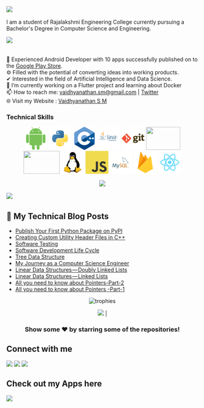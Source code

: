 <!--
**smv1999/smv1999** is a ✨ _special_ ✨ repository because its `README.md` (this file) appears on your GitHub profile.
-->

 <a href="http://vaidhyanathansm.netlify.app/"><img src="https://raw.githubusercontent.com/smv1999/smv1999/master/title_banner.png" /></a>

I am a student of Rajalakshmi Engineering College currently pursuing a Bachelor's Degree in Computer Science and Engineering.
<br>

![](https://komarev.com/ghpvc/?username=smv1999) <br><br>

📱 Experienced Android Developer with 10 apps successfully published on to the [Google Play Store](https://play.google.com/store/apps/developer?id=Programmers+Gateway).\
⚙️ Filled with the potential of converting ideas into working products.\
✔ Interested in the field of Artificial Intelligence and Data Science.\
🔭 I’m currently working on a Flutter project and learning about Docker\
📫 How to reach me: vaidhyanathan.sm@gmail.com | [Twitter](https://twitter.com/itssmv1999)\
🌐 Visit my Website : <a href="http://vaidhyanathansm.netlify.app/">Vaidhyanathan S M</a>

### Technical Skills

<p align="center">
 <img height="60" width="60" src="https://raw.githubusercontent.com/github/explore/80688e429a7d4ef2fca1e82350fe8e3517d3494d/topics/android/android.png" />
 <img height="60" width="60" src="https://raw.githubusercontent.com/github/explore/80688e429a7d4ef2fca1e82350fe8e3517d3494d/topics/python/python.png" />
 <img height="60" width="60" src="https://raw.githubusercontent.com/github/explore/80688e429a7d4ef2fca1e82350fe8e3517d3494d/topics/cpp/cpp.png" />
 <img height="60" width="60" src="https://raw.githubusercontent.com/github/explore/80688e429a7d4ef2fca1e82350fe8e3517d3494d/topics/java/java.png" />
 <img height="60" width="60" src="https://raw.githubusercontent.com/github/explore/80688e429a7d4ef2fca1e82350fe8e3517d3494d/topics/git/git.png" />
 <img height="60" width="90" src="https://raw.githubusercontent.com/smv1999/smv1999/master/flask.png" />
 <img height="60" width="95" src="https://raw.githubusercontent.com/flutter/website/master/src/_assets/image/flutter-lockup-bg.jpg" />
 <img height="60" width="60" src="https://raw.githubusercontent.com/github/explore/80688e429a7d4ef2fca1e82350fe8e3517d3494d/topics/linux/linux.png" />
 <img height="60" width="60" src="https://raw.githubusercontent.com/github/explore/80688e429a7d4ef2fca1e82350fe8e3517d3494d/topics/javascript/javascript.png" />
 <img height="60" width="60" src="https://raw.githubusercontent.com/github/explore/80688e429a7d4ef2fca1e82350fe8e3517d3494d/topics/mysql/mysql.png" />
 <img height="60" width="60" src="https://raw.githubusercontent.com/github/explore/80688e429a7d4ef2fca1e82350fe8e3517d3494d/topics/firebase/firebase.png" /> 
 <img height="60" width="60" src="https://raw.githubusercontent.com/github/explore/80688e429a7d4ef2fca1e82350fe8e3517d3494d/topics/react/react.png" /> 
 </p>

<p align=center>
 <img src="https://github-readme-stats.vercel.app/api?username=smv1999&show_icons=true&theme=tokyonight&count_private=true" />
</p>

<img src="https://cr-ss-service.azurewebsites.net/api/ScreenShot?widget=summary&username=smv1999" />

## 📝 My Technical Blog Posts
<!-- BLOG-POST-LIST:START -->
- [Publish Your First Python Package on PyPI](https://medium.com/theleanprogrammer/publish-your-first-python-package-on-pypi-3079d409792f?source=rss-c38e7450a841------2)
- [Creating Custom Utility Header Files in C++](https://medium.com/theleanprogrammer/creating-custom-utility-header-files-in-c-b72a05fa05ef?source=rss-c38e7450a841------2)
- [Software Testing](https://medium.com/nerd-for-tech/software-testing-74d197498082?source=rss-c38e7450a841------2)
- [Software Development Life Cycle](https://medium.com/nerd-for-tech/software-development-life-cycle-cde7f069d5f3?source=rss-c38e7450a841------2)
- [Tree Data Structure](https://medium.com/nerd-for-tech/tree-data-structure-ce938cf157e?source=rss-c38e7450a841------2)
- [My Journey as a Computer Science Engineer](https://medium.com/fnplus/my-journey-as-a-computer-science-engineer-79348d3b6a22?source=rss-c38e7450a841------2)
- [Linear Data Structures — Doubly Linked Lists](https://medium.com/theleanprogrammer/linear-data-structures-doubly-linked-lists-4d50d68435b0?source=rss-c38e7450a841------2)
- [Linear Data Structures — Linked Lists](https://medium.com/theleanprogrammer/linear-data-structures-linked-lists-726fd0718a0?source=rss-c38e7450a841------2)
- [All you need to know about Pointers-Part-2](https://medium.com/nerd-for-tech/all-you-need-to-know-about-pointers-part-2-b6153ed93fe?source=rss-c38e7450a841------2)
- [All you need to know about Pointers -Part-1](https://medium.com/nerd-for-tech/all-you-need-to-know-about-pointers-part-1-1470d2d24d78?source=rss-c38e7450a841------2)
<!-- BLOG-POST-LIST:END -->

<p align="center">
<img src="https://github-profile-trophy.vercel.app/?username=smv1999&row=2&column=3&margin-w=8&margin-h=8" alt="trophies" />
</p>


<p align=center >
<img src="https://github-readme-streak-stats.herokuapp.com/?user=smv1999" /> |
</p>

<h3 align="center">
 Show some ❤️ by starring some of the repositories!
</h3>


## Connect with me

[<img src="https://img.shields.io/badge/linkedin-%230077B5.svg?&style=for-the-badge&logo=linkedin&logoColor=white"/>](https://www.linkedin.com/in/vaidhyanathansm/)
[<img src = "https://img.shields.io/badge/instagram-%23E4405F.svg?&style=for-the-badge&logo=instagram&logoColor=white">](https://www.instagram.com/vaidhyanathan.sm/)
[<img src="https://img.shields.io/badge/twitter-%23E4405F.svg?&style=for-the-badge&logo=twitter&logoColor=white%22" />](https://twitter.com/itssmv1999)

## Check out my Apps here

[<img src="https://img.shields.io/badge/google%20play-%230077B5.svg?&style=for-the-badge&logo=google-play&logoColor=white%22" />](https://play.google.com/store/apps/developer?id=Programmers+Gateway)
